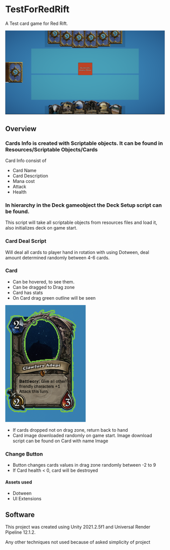 # TestForRedRift

A Test card game for Red Rift.

![Test Banner](Banner.png)

## Overview

### Cards Info is created with Scriptable objects. It can be found in Resources/Scriptable Objects/Cards
Card Info consist of 
- Card Name 
- Card Description 
- Mana cost 
- Attack 
- Health 

### In hierarchy in the Deck gameobject the Deck Setup script can be found. 
This script will take all scriptable objects from resources files and load it, also initializes deck on game start.
### Card Deal Script
Will deal all cards to player hand in rotation with using Dotween, deal amount determined randomly between 4-6 cards.
### Card
- Can be hovered, to see them.
- Can be dragged to Drag zone 
- Card has stats
- On Card drag green outline will be seen 

![Card with outline](Outline.png)

- If cards dropped not on drag zone, return back to hand
- Card image downloaded randomly on game start. Image download script can be found on Card with name Image

### Change Button
- Button changes cards values in drag zone randomly between -2 to 9
- If Card health < 0, card will be destroyed

#### Assets used
- Dotween
- UI Extensions
## Software

This project was created using Unity 2021.2.5f1 and Universal Render Pipeline 12.1.2.

Any other techniques not used because of asked simplicity of project